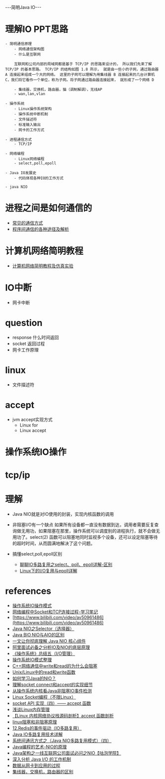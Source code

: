 
---简明Java IO---
# 理解IO PPT思路
    - 简明通信原理
        - 网络通信架构图
        - 什么是互联网

        互联网和公司内部的局域网都是基于 TCP/IP 的思路来设计的， 所以我们先来了解 TCP/IP 的基本思路。 TCP/IP 的结构如图 1.8 所示， 就是由一些小的子网，通过路由器 A 连接起来组成一个大的网络。 这里的子网可以理解为用集线器 B 连接起来的几台计算机 C，我们将它看作一个单位，称为子网。将子网通过路由器连接起来， 就形成了一个网络 D

        - 集线器，交换机，路由器，猫（调制解调），无线AP
        - wan,lan,vlan

    - 操作系统
        - Linux操作系统架构
        - 操作系统中断机制
        - 文件描述符
        - 标准输入输出
        - 网卡的工作方式

    - 进程通信方式
        - TCP/IP

    - 网络编程
        - Linux网络编程
        - select,poll,epoll

    - Java IO发展史
        - 代码体现各种IO的工作方式

    - java NIO





# 进程之间是如何通信的
- [常见的通信方式](https://www.cnblogs.com/LUO77/p/5816326.html)
- [程序间通信的各种途径及解析](https://www.cnblogs.com/wskaihd/archive/2009/07/22/1528471.html)

# 计算机网络简明教程
- [计算机网络简明教程及仿真实验](https://www.bilibili.com/video/av34135819/?p=5)


# IO中断
- 网卡中断



# question
- response 什么时间返回
- socket 返回过程
- 网卡工作原理


# linux
- 文件描述符

# accept
- jvm accept实现方式
    - Linux for
    - Linux accept

# 操作系统IO操作

# tcp/ip

# 理解 
- Java NIO就是对IO使用的封装，实现内核函数的调用

- 非阻塞I/O有一个缺点
    如果所有设备都一直没有数据到达，调用者需要反复查询做无用功，如果阻塞在那里，操作系统可以调度别的进程执行，就不会做无用功了。select(2) 函数可以阻塞地同时监视多个设备，还可以设定阻塞等待的超时时间，从而圆满地解决了这个问题。


- 搞懂select,poll,epoll区别
    - [聊聊IO多路复用之select、poll、epoll详解-区别](https://www.jianshu.com/p/dfd940e7fca2)
    - [Linux下的I/O复用与epoll详解](https://www.cnblogs.com/lojunren/p/3856290.html)



# references
- [操作系统IO操作模式](https://blog.csdn.net/u012474535/article/details/80733118)
- [网络编程中Socket和TCP连接过程-学习笔记](https://blog.csdn.net/la745739773/article/details/91385275)
- [https://www.bilibili.com/video/av50961486](https://www.bilibili.com/video/av50961486)
- [Java NIO之Selector（选择器）](https://www.cnblogs.com/snailclimb/p/9086334.html)
- [Java BIO,NIO与AIO的区别](https://www.cnblogs.com/barrywxx/p/8430790.html)
- [一文让你彻底理解 Java NIO 核心组件](https://blog.csdn.net/javaxuexi123/article/details/81910644)
- [阿里面试必备之分析IO及NIO的底层原理](https://www.bilibili.com/video/av23594034/?spm_id_from=333.788.b_7265636f5f6c697374.4)
- [《操作系统》总结五（I/O管理）](https://blog.csdn.net/bigpudding24/article/details/48901473#t3)
- [操作系统IO模式整理](https://juejin.im/entry/5a72d7f36fb9a01ca8724e36)
- [C++网络通信中write和read的为什么会阻塞](https://blog.csdn.net/bian_qing_quan11/article/details/77853701)
- [Unix/Linux中的read和write函数](https://www.cnblogs.com/xiehongfeng100/p/4619451.html)
- [如何学习Java的NIO？](https://www.zhihu.com/question/29005375/answer/667616386)
- [理解socket connect和accept的实现细节](http://xiaorui.cc/2016/05/04/%E7%90%86%E8%A7%A3socket-connect%E5%92%8Caccept%E7%9A%84%E5%AE%9E%E7%8E%B0%E7%BB%86%E8%8A%82/)
- [从操作系统内核看Java非阻塞IO事件检测](https://blog.csdn.net/wangyangzhizhou/article/details/52573310)
- [Linux Socket编程（不限Linux）](https://www.cnblogs.com/skynet/archive/2010/12/12/1903949.html)
- [socket API 实现（四）—— accept 函数](http://blog.guorongfei.com/2014/10/29/socket-accept/)
- [浅谈Linux内存管理](https://zhuanlan.zhihu.com/p/67059173)
- [【Linux 内核网络协议栈源码剖析】accept 函数剖析](https://blog.csdn.net/wenqian1991/article/details/46794647)
- [linux阻塞和非阻塞原理](https://ezbcw.iteye.com/blog/2164778)
- [12.Redis的事件驱动（IO多路复用）](https://blog.csdn.net/u014590757/article/details/79860766)
- [Java IO多路复用技术详解](https://blog.csdn.net/weililansehudiefei/article/details/70885515)
- [系统间通讯方式之（Java NIO多路复用模式）（四）](https://blog.csdn.net/u010963948/article/details/78507255)
- [Java编程的艺术-NIO的原理](https://www.bilibili.com/video/av55255759?from=search&seid=9541834285236327097)
- [Java架构之一线互联网公司面试必问之NIO【咕泡学院】](https://www.bilibili.com/video/av29590429?from=search&seid=9541834285236327097)
- [深入分析 Java I/O 的工作机制](https://www.ibm.com/developerworks/cn/java/j-lo-javaio/index.html)
- [数据从网卡到应用的过程](https://chenyongjun.vip/articles/108)
- [集线器，交换机，路由器的区别](https://www.bilibili.com/video/av34083775?from=search&seid=16031193203558461900)
